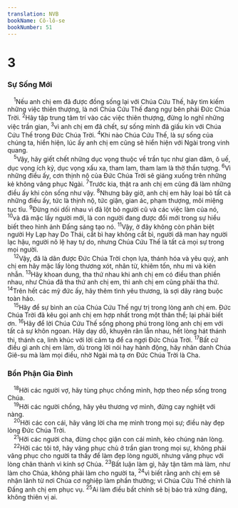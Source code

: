```yaml
---
translation: NVB
bookName: Cô-lô-se 
bookNumber: 51
---
```


<div class="title"><h1>3</h1><h3>Sự Sống Mới </h3></div>
<span class="verse co_3_1"> <sup>1</sup>Nếu anh chị em đã được đồng sống lại với Chúa Cứu Thế, hãy tìm kiếm những việc thiên thượng, là nơi Chúa Cứu Thế đang ngự bên phải Đức Chúa Trời. </span>
<span class="verse co_3_2"><sup>2</sup>Hãy tập trung tâm trí vào các việc thiên thượng, đừng lo nghĩ những việc trần gian, </span>
<span class="verse co_3_3"><sup>3</sup>vì anh chị em đã chết, sự sống mình đã giấu kín với Chúa Cứu Thế trong Đức Chúa Trời. </span>
<span class="verse co_3_4"><sup>4</sup>Khi nào Chúa Cứu Thế, là sự sống của chúng ta, hiển hiện, lúc ấy anh chị em cũng sẽ hiển hiện với Ngài trong vinh quang. <br/></span>
<span class="verse co_3_5"> <sup>5</sup>Vậy, hãy giết chết những dục vọng thuộc về trần tục như gian dâm, ô uế, dục vọng ích kỷ, dục vọng xấu xa, tham lam, tham lam là thờ thần tượng. </span>
<span class="verse co_3_6"><sup>6</sup>Vì những điều ấy, cơn thịnh nộ của Đức Chúa Trời sẽ giáng xuống trên những kẻ không vâng phục Ngài. </span>
<span class="verse co_3_7"><sup>7</sup>Trước kia, thật ra anh chị em cũng đã làm những điều ấy khi còn sống như vậy. </span>
<span class="verse co_3_8"><sup>8</sup>Nhưng bây giờ, anh chị em hãy loại bỏ tất cả những điều ấy, tức là thịnh nộ, tức giận, gian ác, phạm thượng, môi miệng tục tĩu. </span>
<span class="verse co_3_9"><sup>9</sup>Đừng nói dối nhau vì đã lột bỏ người cũ và các việc làm của nó, </span>
<span class="verse co_3_10"><sup>10</sup>và đã mặc lấy người mới, là con người đang được đổi mới trong sự hiểu biết theo hình ảnh Đấng sáng tạo nó. </span>
<span class="verse co_3_11"><sup>11</sup>Vậy, ở đây không còn phân biệt người Hy Lạp hay Do Thái, cắt bì hay không cắt bì, người dã man hay người lạc hậu, người nô lệ hay tự do, nhưng Chúa Cứu Thế là tất cả mọi sự trong mọi người. <br/></span>
<span class="verse co_3_12"> <sup>12</sup>Vậy, đã là dân được Đức Chúa Trời chọn lựa, thánh hóa và yêu quý, anh chị em hãy mặc lấy lòng thương xót, nhân từ, khiêm tốn, nhu mì và kiên nhẫn. </span>
<span class="verse co_3_13"><sup>13</sup>Hãy khoan dung, tha thứ nhau khi anh chị em có điều than phiền nhau, như Chúa đã tha thứ anh chị em, thì anh chị em cũng phải tha thứ. </span>
<span class="verse co_3_14"><sup>14</sup>Trên hết các mỹ đức ấy, hãy thêm tình yêu thương, là sợi dây ràng buộc toàn hảo. <br/></span>
<span class="verse co_3_15"> <sup>15</sup>Hãy để sự bình an của Chúa Cứu Thế ngự trị trong lòng anh chị em. Đức Chúa Trời đã kêu gọi anh chị em hợp nhất trong một thân thể; lại phải biết ơn. </span>
<span class="verse co_3_16"><sup>16</sup>Hãy để lời Chúa Cứu Thế sống phong phú trong lòng anh chị em với tất cả sự khôn ngoan. Hãy dạy dỗ, khuyên răn lẫn nhau, hết lòng hát thánh thi, thánh ca, linh khúc với lời cảm tạ để ca ngợi Đức Chúa Trời. </span>
<span class="verse co_3_17"><sup>17</sup>Bất cứ điều gì anh chị em làm, dù trong lời nói hay hành động, hãy nhân danh Chúa Giê-su mà làm mọi điều, nhờ Ngài mà tạ ơn Đức Chúa Trời là Cha. <br/></span>
<div class="title"><h3>Bổn Phận Gia Đình </h3></div>
<span class="verse co_3_18"> <sup>18</sup>Hỡi các người vợ, hãy tùng phục chồng mình, hợp theo nếp sống trong Chúa. <br/></span>
<span class="verse co_3_19"> <sup>19</sup>Hỡi các người chồng, hãy yêu thương vợ mình, đừng cay nghiệt với nàng. <br/></span>
<span class="verse co_3_20"> <sup>20</sup>Hỡi các con cái, hãy vâng lời cha mẹ mình trong mọi sự; điều này đẹp lòng Đức Chúa Trời. <br/></span>
<span class="verse co_3_21"> <sup>21</sup>Hỡi các người cha, đừng chọc giận con cái mình, kẻo chúng nản lòng. <br/></span>
<span class="verse co_3_22"> <sup>22</sup>Hỡi các tôi tớ, hãy vâng phục chủ ở trần gian trong mọi sự, không phải vâng phục cho người ta thấy để làm đẹp lòng người, nhưng vâng phục với lòng chân thành vì kính sợ Chúa. </span>
<span class="verse co_3_23"><sup>23</sup>Bất luận làm gì, hãy tận tâm mà làm, như làm cho Chúa, không phải làm cho người ta, </span>
<span class="verse co_3_24"><sup>24</sup>vì biết rằng anh chị em sẽ nhận lãnh từ nơi Chúa cơ nghiệp làm phần thưởng; vì Chúa Cứu Thế chính là Đấng anh chị em phục vụ. </span>
<span class="verse co_3_25"><sup>25</sup>Ai làm điều bất chính sẽ bị báo trả xứng đáng, không thiên vị ai. <br/></span>
